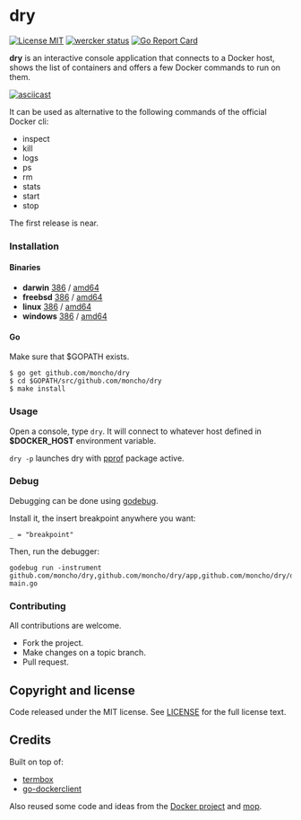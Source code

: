 # dry
[![License MIT](https://img.shields.io/badge/license-MIT-lightgrey.svg?style=flat)](https://github.com/moncho/dry#license-mit)
[![wercker status](https://app.wercker.com/status/66c3ab71a46c0c8841f34a526fc23189/s/master "wercker status")](https://app.wercker.com/project/bykey/66c3ab71a46c0c8841f34a526fc23189)
[![Go Report Card](http://goreportcard.com/badge/moncho/dry)](http://goreportcard.com/report/moncho/dry)


**dry** is an interactive console application that connects to a Docker host, shows the list of containers and offers a few Docker commands to run on them.

[![asciicast](https://asciinema.org/a/1cqxo1sy61ad6x5upnmwbhs5f.png)](https://asciinema.org/a/1cqxo1sy61ad6x5upnmwbhs5f)

It can be used as alternative to the following commands of the official Docker cli:

* inspect
* kill
* logs
* ps
* rm
* stats
* start
* stop

The first release is near.

### Installation

#### Binaries

- **darwin** [386](https://github.com/moncho/dry/releases/download/latest/dry-darwin-386) / [amd64](https://github.com/moncho/dry/releases/download/0.5.0/dry-darwin-amd64)
- **freebsd** [386](https://github.com/moncho/dry/releases/download/0.5.0/dry-freebsd-386) / [amd64](https://github.com/moncho/dry/releases/download/0.5.0/dry-freebsd-amd64)
- **linux** [386](https://github.com/moncho/dry/releases/download/0.5.0/dry-linux-386) / [amd64](https://github.com/moncho/dry/releases/download/0.5.0/dry-linux-amd64)
- **windows** [386](https://github.com/moncho/dry/releases/download/0.5.0/dry-windows-386) / [amd64](https://github.com/moncho/dry/releases/download/0.5.0/dry-windows-amd64)

#### Go

Make sure that $GOPATH exists.

```
$ go get github.com/moncho/dry
$ cd $GOPATH/src/github.com/moncho/dry
$ make install
```

### Usage

Open a console, type ```dry```. It will connect to whatever host defined in **$DOCKER_HOST** environment variable.

```dry -p``` launches dry with [pprof](https://golang.org/pkg/net/http/pprof/) package active.

### Debug

Debugging can be done using [godebug](https://github.com/mailgun/godebug).

Install it, the insert breakpoint anywhere you want:
```
_ = "breakpoint"
```
Then, run the debugger:
```
godebug run -instrument github.com/moncho/dry,github.com/moncho/dry/app,github.com/moncho/dry/docker,github.com/moncho/dry/ui,github.com/moncho/dry/appui main.go
```
### Contributing
All contributions are welcome.

* Fork the project.
* Make changes on a topic branch.
* Pull request.

## Copyright and license

Code released under the MIT license. See
[LICENSE](https://github.com/moncho/dry/blob/master/LICENSE) for the full license text.

## Credits

Built on top of:
* [termbox](https://github.com/nsf/termbox-go)
* [go-dockerclient](https://github.com/fsouza/go-dockerclient)

Also reused some code and ideas from the [Docker project](https://github.com/docker/docker) and [mop](https://github.com/michaeldv/mop).

